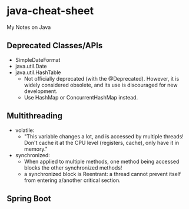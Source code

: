 # java-cheat-sheet
My Notes on Java

## Deprecated Classes/APIs
 - SimpleDateFormat
 - java.util.Date
 - java.util.HashTable
   - Not officially deprecated (with the @Deprecated). However, it is widely considered obsolete, and its use is discouraged for new development.
   - Use HashMap or ConcurrentHashMap instead.

## Multithreading
 - volatile:
   - "This variable changes a lot, and is accessed by multiple threads! Don't cache it at the CPU level (registers, cache), only have it in memory."
 - synchronized:
   - When applied to multiple methods, one method being accessed blocks the other synchronized methods!
   - a synchronized block is Reentrant: a thread cannot prevent itself from entering a/another critical section. 

## Spring Boot 

